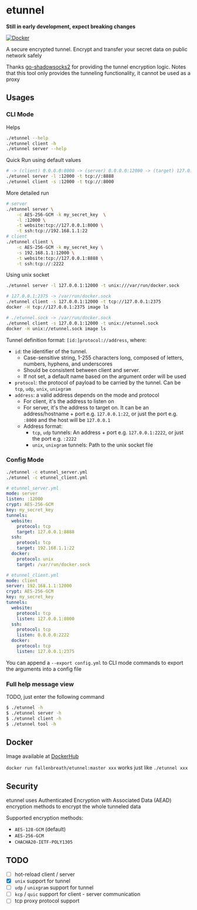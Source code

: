 # etunnel

**Still in early development, expect breaking changes**

[![Docker](https://img.shields.io/docker/v/fallenbreath/etunnel/latest)](https://hub.docker.com/r/fallenbreath/etunnel)

A secure encrypted tunnel. Encrypt and transfer your secret data on public network safely

Thanks [go-shadowsocks2](https://github.com/shadowsocks/go-shadowsocks2) for providing the tunnel encryption logic.
Notes that this tool only provides the tunneling functionality, it cannot be used as a proxy

## Usages

### CLI Mode

Helps

```bash
./etunnel --help
./etunnel client -h
./etunnel server --help
```

Quick Run using default values

```bash
# -> (client) 0.0.0.0:8000 -> (server) 0.0.0.0:12000 -> (target) 127.0.0.1:8888 
./etunnel server -l :12000 -t tcp://:8888
./etunnel client -s :12000 -t tcp://:8000
```

More detailed run

```bash
# server
./etunnel server \
    -c AES-256-GCM -k my_secret_key  \
    -l :12000 \
    -t website:tcp://127.0.0.1:8000 \
    -t ssh:tcp://192.168.1.1:22
# client
./etunnel client \
    -c AES-256-GCM -k my_secret_key \
    -s 192.168.1.1:12000 \
    -t website:tcp://127.0.0.1:8888 \
    -t ssh:tcp://:2222
```

Using unix socket

```bash
./etunnel server -l 127.0.0.1:12000 -t unix:///var/run/docker.sock

# 127.0.0.1:2375 -> /var/run/docker.sock
./etunnel client -s 127.0.0.1:12000 -t tcp://127.0.0.1:2375
docker -H tcp://127.0.0.1:2375 image ls

# ./etunnel.sock -> /var/run/docker.sock
./etunnel client -s 127.0.0.1:12000 -t unix://etunnel.sock
docker -H unix://etunnel.sock image ls
```

Tunnel definition format: `[id:]protocol://address`, where:

- `id`: the identifier of the tunnel. 
  - Case-sensitive string, 1-255 characters long, composed of letters, numbers, hyphens, and underscores
  - Should be consistent between client and server. 
  - If not set, a default name based on the argument order will be used
- `protocol`: the protocol of payload to be carried by the tunnel. Can be `tcp`, `udp`, `unix`, `unixgram`
- `address`: a valid address depends on the mode and protocol
  - For client, it's the address to listen on
  - For server, it's the address to target on. It can be an address/hostname + port e.g. `127.0.0.1:22`, or just the port e.g. `:8000` and the host will be `127.0.0.1`
  - Address format:
    - `tcp`, `udp` tunnels: An address + port e.g. `127.0.0.1:2222`, or just the port e.g. `:2222`
    - `unix`, `unixgram` tunnels: Path to the unix socket file

### Config Mode

```bash
./etunnel -c etunnel_server.yml
./etunnel -c etunnel_client.yml
```

```yaml
# etunnel_server.yml
mode: server
listen: :12000
crypt: AES-256-GCM
key: my_secret_key
tunnels:
  website:
    protocol: tcp
    target: 127.0.0.1:8888
  ssh:
    protocol: tcp
    target: 192.168.1.1:22
  docker:
    protocol: unix
    target: /var/run/docker.sock
```

```yaml
# etunnel_client.yml
mode: client
server: 192.168.1.1:12000
crypt: AES-256-GCM
key: my_secret_key
tunnels:
  website:
    protocol: tcp
    listen: 127.0.0.1:8000
  ssh:
    protocol: tcp
    listen: 0.0.0.0:2222
  docker:
    protocol: tcp
    listen: 127.0.0.1:2375
```

You can append a `--export config.yml` to CLI mode commands to export the arguments into a config file

### Full help message view

TODO, just enter the following command

```bash
$ ./etunnel -h
$ ./etunnel server -h
$ ./etunnel client -h
$ ./etunnel tool -h
```

## Docker

Image available at [DockerHub](https://hub.docker.com/r/fallenbreath/etunnel)

`docker run fallenbreath/etunnel:master xxx` works just like `./etunnel xxx`

## Security

etunnel uses Authenticated Encryption with Associated Data (AEAD) encryption methods to encrypt the whole tunneled data

Supported encryption methods:

- `AES-128-GCM` (default)
- `AES-256-GCM`
- `CHACHA20-IETF-POLY1305`

## TODO

- [ ] hot-reload client / server
- [x] `unix` support for tunnel
- [ ] `udp` / `unixgram` support for tunnel
- [ ] `kcp` / `quic` support for client - server communication
- [ ] tcp proxy protocol support
